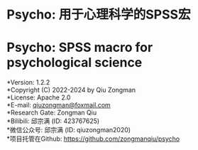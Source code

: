 # Psycho: 用于心理科学的SPSS宏   
# Psycho: SPSS macro for psychological science 
*Version: 1.2.2    
*Copyright (C) 2022-2024 by Qiu Zongman    
*License: Apache 2.0    
*E-mail: qiuzongman@foxmail.com    
*Research Gate: Zongman Qiu    
*Bilibili: 邱宗满 (ID: 423767625)    
*微信公众号: 邱宗满 (ID: qiuzongman2020)    
*项目托管在Github: https://github.com/zongmanqiu/psycho   
